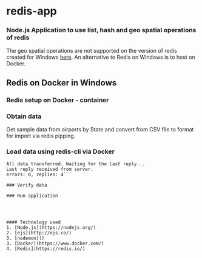 # redis-app

### Node.js Application to use list, hash and geo spatial operations of redis

 The geo spatial operations are not supported on the version of redis created for Windows [here](https://redis.io/download). An alternative to Redis on Windows is to host on Docker.

## Redis on Docker in Windows


### Redis setup on Docker - container


### Obtain data
  Get sample data from airports by State and convert from CSV file to format for import via redis pipping.

### Load data using redis-cli via Docker


```root@be52e2b94e4f:/home# cat /home/Task.data | /usr/local/bin/redis-cli --pipe -h 172.17.0.2
All data transferred. Waiting for the last reply...
Last reply received from server.
errors: 0, replies: 4```

### Verify data

### Run application




#### Technology used
1. [Node.js](https://nodejs.org/)  
2. [ejs](http://ejs.co/)  
3. [nodemon]()
3. [Docker](https://www.docker.com/)
4. [Redis](https://redis.io/)
